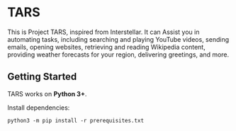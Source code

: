 # TARS

This is Project TARS, inspired from Interstellar. It can Assist you in automating tasks, including searching and playing YouTube videos, sending emails, opening websites, retrieving and reading Wikipedia content, providing weather forecasts for your region, delivering greetings, and more.

## Getting Started

TARS works on **Python 3+**.

Install dependencies:

```
python3 -m pip install -r prerequisites.txt
```